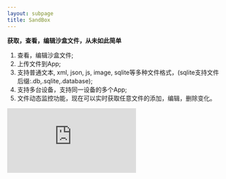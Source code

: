 ```yaml
---
layout: subpage
title: SandBox
---
```



**获取，查看，编辑沙盒文件，从未如此简单**

1. 查看，编辑沙盒文件;
2. 上传文件到App;
3. 支持普通文本, xml, json, js, image, sqlite等多种文件格式，(sqlite支持文件后缀:.db,.sqlite,.database);
4. 支持多台设备，支持同一设备的多个App;
5. 文件动态监控功能，现在可以实时获取任意文件的添加，编辑，删除变化。



<div class="cndemovideo">
  <iframe src="http://player.youku.com/embed/XMzQzNzEwNTE4OA==" frameborder="0"></iframe>
</div>